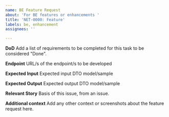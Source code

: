 ```yaml
---
name: BE Feature Request
about: 'For BE features or enhancements '
title: 'NET-0000: Feature'
labels: be, enhancement
assignees: ''

---
```


**DoD**
Add a list of requirements to be completed for this task to be considered "Done".

**Endpoint**
URL/s of the endpoint/s to be developed

**Expected Input**
Expected input DTO model/sample

**Expected Output**
Expected output DTO model/sample

**Relevant Story**
Basis of this issue, from an issue.

**Additional context**
Add any other context or screenshots about the feature request here.
